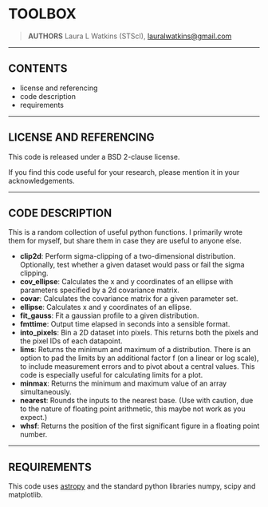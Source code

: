 TOOLBOX
=======

> **AUTHORS**
Laura L Watkins (STScI), <lauralwatkins@gmail.com>


-------------------------------------------------------------------------------


CONTENTS
--------

* license and referencing
* code description
* requirements


-------------------------------------------------------------------------------


LICENSE AND REFERENCING
-----------------------

This code is released under a BSD 2-clause license.

If you find this code useful for your research, please mention it in your acknowledgements.


-------------------------------------------------------------------------------


CODE DESCRIPTION
----------------

This is a random collection of useful python functions. I primarily wrote them for myself, but share them in case they are useful to anyone else.

* **clip2d**: Perform sigma-clipping of a two-dimensional distribution. Optionally, test whether a given dataset would pass or fail the sigma clipping.
* **cov_ellipse**: Calculates the x and y coordinates of an ellipse with parameters specified by a 2d covariance matrix.
* **covar**: Calculates the covariance matrix for a given parameter set.
* **ellipse**: Calculates x and y coordinates of an ellipse.
* **fit_gauss**: Fit a gaussian profile to a given distribution.
* **fmttime**: Output time elapsed in seconds into a sensible format.
* **into_pixels**: Bin a 2D dataset into pixels. This returns both the pixels and the pixel IDs of each datapoint.
* **lims**: Returns the minimum and maximum of a distribution. There is an option to pad the limits by an additional factor f (on a linear or log scale), to include measurement errors and to pivot about a central values. This code is especially useful for calculating limits for a plot.
* **minmax**: Returns the minimum and maximum value of an array simultaneously.
* **nearest**: Rounds the inputs to the nearest base. (Use with caution, due to the nature of floating point arithmetic, this maybe not work as you expect.)
* **whsf**: Returns the position of the first significant figure in a floating point number.


-------------------------------------------------------------------------------


REQUIREMENTS
----------------------------------------

This code uses [astropy](https://github.com/astropy/astropy) and the standard python libraries numpy, scipy and matplotlib.
